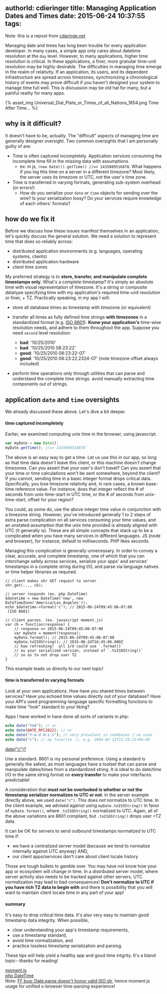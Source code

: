 authorId: cdieringer
title: Managing Application Dates and Times
date: 2015-06-24 10:37:55
tags:
---
Note: this is a repost from [cdaringe.net](http://cdaringe.com/managing-application-dates/)

Managing date and times has long been trouble for every application developer.  In many cases, a simple app only cares about datetime resolution at the `day` level.  However, to many applications, higher time resolution is critical.  In these applications, a finer, more granular time-unit resolution may be highly desirable.  The difficulties in managing time emerge in the realm of relativity.   If an application, its users, and its dependent infrastructure are spread across timezones, synchronizing a chronological history of events may prove difficult if you haven't designed your system to manage time full well.  This is discussion may be old hat for many, but a painful reality for many apps.

{% asset_img Universal_Dial_Plate_or_Times_of_all_Nations_1854.png Time After Time... %}

## why is it difficult?
It doesn't have to be, actually.  The "difficult" aspects of managing time are generally designer oversight.  Two common oversights that I am personally guilty of are:

- Time is often captured incompletely. Application services consuming the incomplete time fill in the missing data with assumptions.
    - ex: in js, `(new Date()).getTime() //=> 1435089516878`.  What happens if you log this time on a server in a different timezone?  Most likely, the server uses its timezone or UTC, *not* the user's time zone.
- Time is transferred in varying formats, generating sub-system overhead (or errors!)
    - How do you serialize your `date` or `time` objects for sending over the wire?  Is your serialization lossy?  Do your services require knowledge of each others' formats?

## how do we fix it
Before we discuss how these issues manifest themselves in an application, let's quickly discuss the general solution.  We need a solution to represent time that does so reliably across:

- distributed application environments (e.g. languages, operating systems, clients)
- distributed application hardware
- client time zones

My preferred strategy is to **store, transfer, and manipulate complete timestamps only**.  What's a complete timestamp?  It's simply an absolute time with visual representation of timezone.  It's a string or composite datatype specifying time with my application's required time-unit resolution or finer, + TZ.  Practically speaking, in my app I will:

- store all database times as timestamp with timezone (or equivalent)
- transfer all times as fully defined time strings **with timezones** in a standardized format (e.g. [ISO 8601](https://en.wikipedia.org/?title=ISO_8601)).  **Know your application's** time-wise resolution needs, and adhere to them throughout the app.  Suppose you need `second` level resolution:
    - **bad**: '10/25/2010'
    - **bad**: '10/25/2010 08:23:22'
    - **good**: '10/25/2010 08:23:22-07'
    - **good**: '10/25/2010 08:23:22.2324-07' (note timezone offset always included)

- perform time operations only through utilities that can parse and understand the complete time strings.  avoid manually extracting time components out of strings.

## application `date` and `time` oversights
We already discussed these above.  Let's dive a bit deeper.

#### time captured incompletely
Earlier, we examined computing unix time in the browser, using javascript.
```js
var myDate = new Date();
myDate.getTime(); //=> 1435089516878`
```
The above is an easy way to get a time.  Let us use this in our app, so long as that time data doesn't leave this client, or this machine doesn't change timezones.  Can you assert that your user's don't travel?  Can you assert that your time or time calculations won't be sent somewhere, beyond the client?  If you cannot, sending time in a basic integer format drops critical data.  Specifically, you lose timezone relativity and, in rare cases, a known base-time reference value.  For instance, does that integer reflect the # of seconds from unix-time-start in UTC time, or the # of seconds from unix-time-start, offset for your region?

You could, as some do, use the above integer time value in conjunction with a timezone string.  However, you've introduced generally 1 to 2 steps of extra parse complication on all services consuming your time values, and an unstated assumption that the unix time provided is already aligned with UTC (it generally is).  These are all simple concepts that stack up to be a complicated when you have many services in different languages.  JS (node and browser), for instance, default to milliseconds.  PHP likes seconds.

Managing this complication is generally unnecessary.  In order to convey a clear, accurate, and complete timestamp, one of which that you can interchange safely across services,  serialize your apps' and services' timestamps in a complete string during I/O, and parse via language natives or time helper libraries as required.


```
// client makes xhr GET request to server
xhr.get(..., cb);

// server responds (ex. php DateTime)
$datetime = new DateTime('now', new DateTimeZone('America/Los_Angeles'));
echo $datetime->format('c'); // 2015-06-24T09:45:06-07:00
 (ISO 8601)

// client parses. (ex. javascript moment.js)
var cb = function(response) {
    // response => 2015-06-24T09:45:06-07:00
    var myDate = moment(response);
    myDate.format(); // 2015-06-24T09:45:06-07:00
    myDate.toISOString(); // 2015-06-24T16:45:06.000Z
    // how refreshing!  all I/O could use `.format()`
    // as your serialized version, instead of `.toISOString()`
    // so as to not drop user TZ
}
```
This example leads us directly to our next topic!

#### time is transferred in varying formats
Look at your own applications.  How have you shared times between services?  Have you echoed time values directly out of your database?  Have your API's used programming-language specific formatting functions to make time "look" standard to your liking?

Apps I have worked in have done all sorts of variants in php:
```php
echo date("Ymd"); // or
echo date(DATE_RFC2822); // or
echo date("Y-m-d H:i:s"); // very prevalent in codebases i've used
echo date("c"); // my favorite :), e.g. 2004-02-12T15:19:21+00:00
```
[date("c")?](http://php.net/manual/en/function.date.php)

Use a standard.  8601 is my personal preference.  Using a standard is generally the safest, as most languages have a toolset that can parse and manipulate dates/times from a standardized string.  It is ideal to do date/time I/O in the same string format on **every transfer** to make your interfaces predictable!

A consideration that **must not be overlooked is whether or not the timestamp serializer normalizes to UTC or not**.  In the server example directly above, we used `date("c")`.  This does *not* normalize to UTC time.  In the client example, we advised against using `myDate.toISOString()` in favor of `myDate.format()`, where `.toISOString()` normalized to UTC.  Again, all of the above variations are 8601 compliant, but `.toISOString()` drops user +TZ data.

It can be OK for servers to send outbound timestamps normalized to UTC time if:

- we have a centralized server model (because we tend to normalize internally against UTC anyway)  AND,
- our client apps/services don't care about client locale history

Those are tough bullets to gamble over.  You may have not know how your app or ecosystem will change in time.  In a distributed server model, where server activity also needs to be tracked against other servers, UTC normalization may lead to bad consequences!  **Don't normalize to UTC if you have rich TZ data to begin with** and there is possibility that you will want to maintain client locale time in any part of your app!

#### summary
It's easy to drop critical time data.  It's also very easy to maintain good timestamp data integrity.  When possible,

- clear understanding your app's timestamp requirements,
- use a timestamp standard,
- avoid time normalization, and
- practice lossless timestamp serialization and parsing.

These tips will help yield a healthy app and good time intgrity.  It's a bland topic--thanks for reading!

[moment.js](http://momentjs.com/)<br>
[php DateTime](http://php.net/manual/en/class.datetime.php)<br>
Note: [FF bug: Date.parse doesn't honor valid ISO str]( https://bugzilla.mozilla.org/buglist.cgi?quicksearch=Date.parse&list_id=12345854), hence moment.js usage for unified x-browser time-parsing experience!
